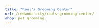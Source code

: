 ```yaml
---
title: "Raul's Grooming Center"
url: /redwood-city/rauls-grooming-center/
shop: pet grooming
---
```

